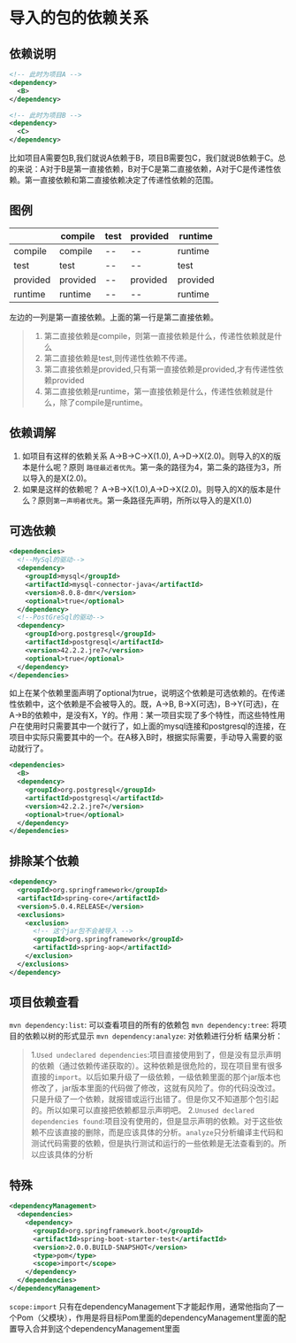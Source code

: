 # 导入的包的依赖关系

## 依赖说明
```xml
<!-- 此时为项目A -->
<dependency>
  <B>
</dependency>

<!-- 此时为项目B -->
<dependency>
  <C>
</dependency>
```
比如项目A需要包B,我们就说A依赖于B，项目B需要包C，我们就说B依赖于C。总的来说：A对于B是第一直接依赖，B对于C是第二直接依赖，A对于C是传递性依赖。第一直接依赖和第二直接依赖决定了传递性依赖的范围。

## 图例
|          | compile  | test | provided | runtime  |
| -------- | -------- | ---- | -------- | -------- |
| compile  | compile  | --   | --       | runtime  |
| test     | test     | --   | --       | test     |
| provided | provided | --   | provided | provided |
| runtime  | runtime  | --   | --       | runtime  |

左边的一列是第一直接依赖。上面的第一行是第二直接依赖。
> 1. 第二直接依赖是compile，则第一直接依赖是什么，传递性依赖就是什么
> 2. 第二直接依赖是test,则传递性依赖不传递。
> 3. 第二直接依赖是provided,只有第一直接依赖是provided,才有传递性依赖provided
> 4. 第二直接依赖是runtime，第一直接依赖是什么，传递性依赖就是什么，除了compile是runtime。

## 依赖调解
1. 如项目有这样的依赖关系 A->B->C->X(1.0), A->D->X(2.0)。则导入的X的版本是什么呢？原则 `路径最近者优先`。第一条的路径为4，第二条的路径为3，所以导入的是X(2.0)。
2. 如果是这样的依赖呢？ A->B->X(1.0),A->D->X(2.0)。则导入的X的版本是什么？原则`第一声明者优先`。第一条路径先声明，所所以导入的是X(1.0)

## 可选依赖
```xml
<dependencies>
  <!--MySql的驱动-->
  <dependency>
    <groupId>mysql</groupId>
    <artifactId>mysql-connector-java</artifactId>
    <version>8.0.8-dmr</version>
    <optional>true</optional>
  </dependency>
  <!--PostGreSql的驱动-->
  <dependency>
    <groupId>org.postgresql</groupId>
    <artifactId>postgresql</artifactId>
    <version>42.2.2.jre7</version>
    <optional>true</optional>
  </dependency>
</dependencies>
```

如上在某个依赖里面声明了optional为true，说明这个依赖是可选依赖的。在传递性依赖中，这个依赖是不会被导入的。既，A->B, B->X(可选)，B->Y(可选)，在A->B的依赖中，是没有X，Y的。作用：某一项目实现了多个特性，而这些特性用户在使用时只需要其中一个就行了，如上面的mysql连接和postgresql的连接，在项目中实际只需要其中的一个。在A移入B时，根据实际需要，手动导入需要的驱动就行了。
```xml
<dependencies>
  <B>
  <dependency>
    <groupId>org.postgresql</groupId>
    <artifactId>postgresql</artifactId>
    <version>42.2.2.jre7</version>
    <optional>true</optional>
  </dependency>
</dependencies>
```
## 排除某个依赖
```xml
<dependency>
  <groupId>org.springframework</groupId>
  <artifactId>spring-core</artifactId>
  <version>5.0.4.RELEASE</version>
  <exclusions>
    <exclusion>
      <!-- 这个jar包不会被导入 -->
      <groupId>org.springframework</groupId>
      <artifactId>spring-aop</artifactId>
    </exclusion>
  </exclusions>
</dependency>
```
## 项目依赖查看
`mvn dependency:list`: 可以查看项目的所有的依赖包
`mvn dependency:tree`: 将项目的依赖以树的形式显示
`mvn dependency:analyze`: 对依赖进行分析
结果分析：
> 1.`Used undeclared dependencies`:项目直接使用到了，但是没有显示声明的依赖（通过依赖传递获取的）。这种依赖是很危险的，现在项目里有很多直接的`import`。以后如果升级了一级依赖，一级依赖里面的那个jar版本也修改了，jar版本里面的代码做了修改，这就有风险了。你的代码没改过。只是升级了一个依赖，就报错或运行出错了。但是你又不知道那个包引起的。所以如果可以直接把依赖都显示声明吧。
> 2.`Unused declared dependencies found`:项目没有使用的，但是显示声明的依赖。对于这些依赖不应该直接的删除，而是应该具体的分析。`analyze`只分析编译主代码和测试代码需要的依赖，但是执行测试和运行的一些依赖是无法查看到的。所以应该具体的分析

## 特殊
```xml
<dependencyManagement>
  <dependencies>
    <dependency>
      <groupId>org.springframework.boot</groupId>
      <artifactId>spring-boot-starter-test</artifactId>
      <version>2.0.0.BUILD-SNAPSHOT</version>
      <type>pom</type>
      <scope>import</scope>
    </dependency>
  </dependencies>
</dependencyManagement>
```
`scope:import` 只有在dependencyManagement下才能起作用，通常他指向了一个Pom（父模块），作用是将目标Pom里面的dependencyManagement里面的配置导入合并到这个dependencyManagement里面
